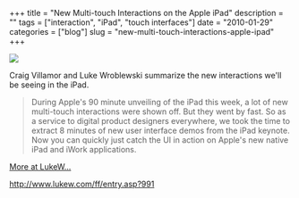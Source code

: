 +++
title = "New Multi-touch Interactions on the Apple iPad"
description = ""
tags = ["interaction", "iPad", "touch interfaces"]
date = "2010-01-29"
categories = ["blog"]
slug = "new-multi-touch-interactions-apple-ipad"
+++



  <div class="notebook-screenshot"><a href="http://www.lukew.com/ff/entry.asp?991"><img src="http://media.konigi.com/bluga/wt4b630611958c1_large.jpg"/></a></div><p>Craig Villamor and Luke Wroblewski summarize the new interactions we'll be seeing in the iPad.</p>

<p><blockquote>During Apple's 90 minute unveiling of the iPad this week, a lot of new multi-touch interactions were shown off. But they went by fast. So as a service to digital product designers everywhere, we took the time to extract 8 minutes of new user interface demos from the iPad keynote. Now you can quickly just catch the UI in action on Apple's new native iPad and iWork applications.</blockquote></p>

<p><a href="http://www.lukew.com/ff/entry.asp?991">More at LukeW...</a></p>

    
  <a href="http://www.lukew.com/ff/entry.asp?991">http://www.lukew.com/ff/entry.asp?991</a>

